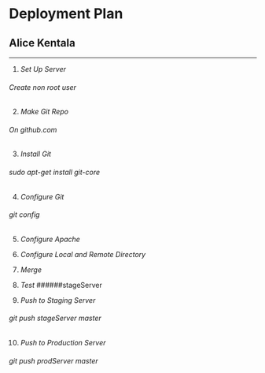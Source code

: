 # Deployment Plan
## Alice Kentala
---
1. *Set Up Server*
  ###### Create non root user

2. *Make Git Repo*
  ###### On github.com

3. *Install Git*
  ###### sudo apt-get install git-core

4. *Configure Git*
  ###### git config

5. *Configure Apache*

6. *Configure Local and Remote Directory*

7. *Merge*

8. *Test*
  ######stageServer

9. *Push to Staging Server*
  ###### git push stageServer master

10. *Push to Production Server*
  ###### git push prodServer master